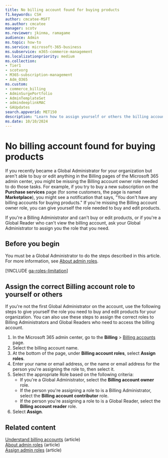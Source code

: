 ```yaml
---
title: No billing account found for buying products
f1.keywords: CSH   
author: cmcatee-MSFT
ms.author: cmcatee
manager: scotv
ms.reviewer: jkinma, ramagame
audience: Admin
ms.topic: how-to
ms.service: microsoft-365-business
ms.subservice: m365-commerce-management
ms.localizationpriority: medium
ms.collection:
- Tier1
- scotvorg
- M365-subscription-management 
- Adm_O365
ms.custom: 
- commerce_billing
- AdminSurgePortfolio
- AdminTemplateSet
- admindeeplinkMAC
- GAUpdates
search.appverid: MET150
description: "Learn how to assign yourself or others the billing account roles needed to buy and edit products in the Microsoft 365 admin center."
ms.date: 10/10/2024
---
```


# No billing account found for buying products

If you recently became a Global Administrator for your organization but aren't able to buy or edit anything in the Billing pages of the Microsoft 365 admin center, you might be missing the Billing account owner role needed to do those tasks. For example, if you try to buy a new subscription on the **Purchase services** page (for some customers, the page is named **Marketplace**), you might see a notification that says, "You don't have any billing accounts for buying products." If you're missing the Billing account owner role, you can give yourself the role needed to buy and edit products.

If you're a Billing Administrator and can't buy or edit products, or if you're a Global Reader who can't view the billing account, ask your Global Administrator to assign you the role that you need.

## Before you begin

You must be a Global Administrator to do the steps described in this article. For more information, see [About admin roles](../admin/add-users/about-admin-roles.md).

[!INCLUDE [ga-roles-limitation](../includes/ga-roles-limitation.md)]

## Assign the correct Billing account role to yourself or others

If you're not the first Global Administrator on the account, use the following steps to give yourself the role you need to buy and edit products for your organization. You can also use these steps to assign the correct roles to Billing Administrators and Global Readers who need to access the billing account.

1. In the Microsoft 365 admin center, go to the **Billing** > <a href="https://go.microsoft.com/fwlink/p/?linkid=2084771" target="_blank">Billing accounts</a> page.
2. Select the billing account name.
3. At the bottom of the page, under **Billing account roles**, select **Assign roles**.
4. Enter your name or email address, or the name or email address for the person you're assigning the role to, then select it.
5. Select the appropriate Role based on the following criteria:
   - If you're a Global Administrator, select the **Billing account owner** role.
   - If the person you're assigning a role to is a Billing Administrator, select the **Billing account contributor** role.
   - If the person you're assigning a role to is a Global Reader, select the **Billing account reader** role.
6. Select **Assign**.

## Related content

[Understand billing accounts](manage-billing-accounts.md) (article)\
[About admin roles](../admin/add-users/about-admin-roles.md) (article)\
[Assign admin roles](../admin/add-users/assign-admin-roles.md) (article)
